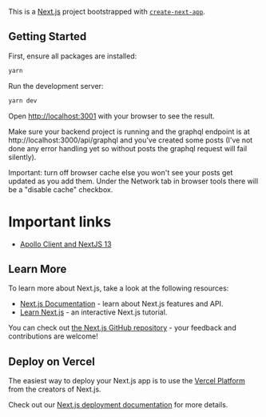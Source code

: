This is a [Next.js](https://nextjs.org/) project bootstrapped with [`create-next-app`](https://github.com/vercel/next.js/tree/canary/packages/create-next-app).

## Getting Started

First, ensure all packages are installed:

```bash
yarn
```

Run the development server:

```bash
yarn dev
```

Open [http://localhost:3001](http://localhost:3001) with your browser to see the result.

Make sure your backend project is running and the graphql endpoint is at http://localhost:3000/api/graphql
and you've created some posts (I've not done any error handling yet so without posts the graphql request will fail silently).

Important: turn off browser cache else you won't see your posts get updated as you add them. Under the Network tab in browser tools there will be a "disable cache" checkbox.

# Important links

- [Apollo Client and NextJS 13](https://www.apollographql.com/blog/apollo-client/next-js/how-to-use-apollo-client-with-next-js-13/)

## Learn More

To learn more about Next.js, take a look at the following resources:

- [Next.js Documentation](https://nextjs.org/docs) - learn about Next.js features and API.
- [Learn Next.js](https://nextjs.org/learn) - an interactive Next.js tutorial.

You can check out [the Next.js GitHub repository](https://github.com/vercel/next.js/) - your feedback and contributions are welcome!

## Deploy on Vercel

The easiest way to deploy your Next.js app is to use the [Vercel Platform](https://vercel.com/new?utm_medium=default-template&filter=next.js&utm_source=create-next-app&utm_campaign=create-next-app-readme) from the creators of Next.js.

Check out our [Next.js deployment documentation](https://nextjs.org/docs/deployment) for more details.
